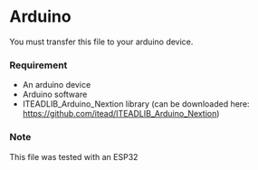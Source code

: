 # Arduino

You must transfer this file to your arduino device.

### Requirement
* An arduino device
* Arduino software
* ITEADLIB_Arduino_Nextion library (can be downloaded here: https://github.com/itead/ITEADLIB_Arduino_Nextion)

### Note

This file was tested with an ESP32

